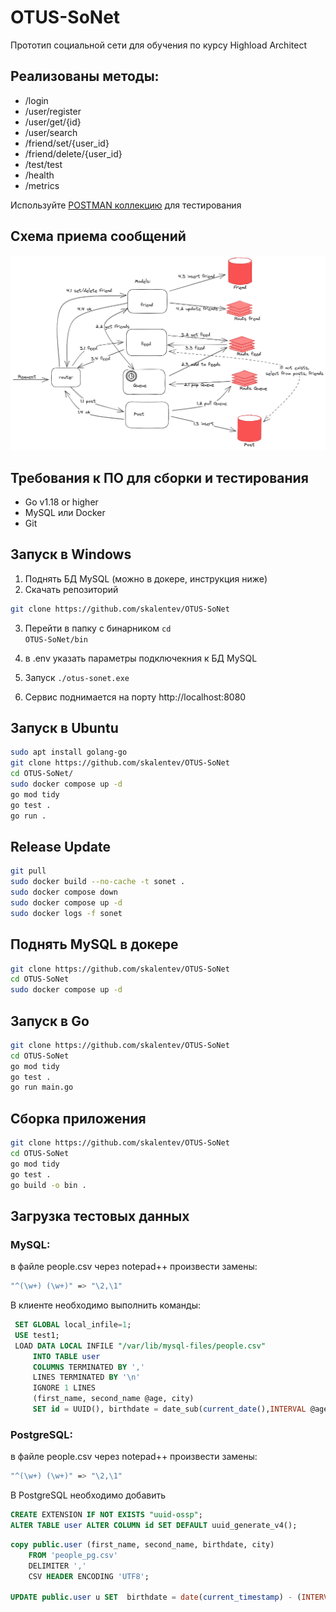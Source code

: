 # OTUS-SoNet

Прототип социальной сети для обучения по курсу Highload Architect

## Реализованы методы:
* /login
* /user/register
* /user/get/{id}
* /user/search
* /friend/set/{user_id}
* /friend/delete/{user_id}
* /test/test
* /health
* /metrics

Используйте [POSTMAN коллекцию](https://github.com/skalentev/OTUS-SoNet/blob/main/OTUS-SoNet.postman_collection.json) для тестирования


## Схема приема сообщений
![кеширование запросов](doc/img/cashe.png)


## Требования к ПО для сборки и тестирования
- Go v1.18 or higher
- MySQL или Docker
- Git

## Запуск в Windows
1. Поднять БД MySQL (можно в докере, инструкция ниже)
2. Скачать репозиторий 
```bash
git clone https://github.com/skalentev/OTUS-SoNet
```
3. Перейти в папку с бинарником
   <code>cd OTUS-SoNet/bin</code>

4. в .env указать параметры подключекния к БД MySQL
5. Запуск
<code>./otus-sonet.exe</code>
6. Сервис поднимается на порту http://localhost:8080


## Запуск в Ubuntu
```bash
sudo apt install golang-go
git clone https://github.com/skalentev/OTUS-SoNet
cd OTUS-SoNet/
sudo docker compose up -d
go mod tidy
go test .
go run .
```

## Release Update
```bash
git pull
sudo docker build --no-cache -t sonet .
sudo docker compose down
sudo docker compose up -d
sudo docker logs -f sonet
```


## Поднять MySQL в докере
```bash
git clone https://github.com/skalentev/OTUS-SoNet
cd OTUS-SoNet
sudo docker compose up -d
```

## Запуск в Go
```bash
git clone https://github.com/skalentev/OTUS-SoNet
cd OTUS-SoNet
go mod tidy
go test .
go run main.go
```

## Сборка приложения
```bash
git clone https://github.com/skalentev/OTUS-SoNet
cd OTUS-SoNet
go mod tidy
go test .
go build -o bin .
```

## Загрузка тестовых данных
### MySQL:
в файле people.csv через notepad++ произвести замены:
```bash
"^(\w+) (\w+)" => "\2,\1"
```

В клиенте необходимо выполнить команды:
```sql
 SET GLOBAL local_infile=1;
 USE test1; 
 LOAD DATA LOCAL INFILE "/var/lib/mysql-files/people.csv" 
     INTO TABLE user 
     COLUMNS TERMINATED BY ',' 
     LINES TERMINATED BY '\n' 
     IGNORE 1 LINES 
     (first_name, second_name @age, city) 
     SET id = UUID(), birthdate = date_sub(current_date(),INTERVAL @age YEAR);
```
### PostgreSQL:
в файле people.csv через notepad++ произвести замены:
```bash
"^(\w+) (\w+)" => "\2,\1"
```
В PostgreSQL необходимо добавить
```sql
CREATE EXTENSION IF NOT EXISTS "uuid-ossp";
ALTER TABLE user ALTER COLUMN id SET DEFAULT uuid_generate_v4();
```

```sql
copy public.user (first_name, second_name, birthdate, city) 
    FROM 'people_pg.csv' 
    DELIMITER ',' 
    CSV HEADER ENCODING 'UTF8';

UPDATE public.user u SET  birthdate = date(current_timestamp) - (INTERVAL '1y')*to_number(u.birthdate,'999');

```

